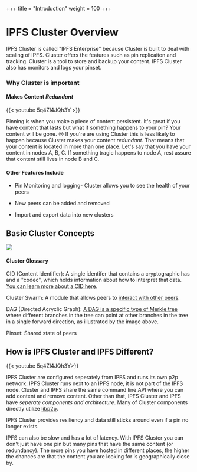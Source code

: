+++
title = "Introduction"
weight = 100
+++

# IPFS Cluster Overview

IPFS Cluster is called "IPFS Enterprise" because Cluster is built to deal with scaling of IPFS. Cluster offers the features such as pin replicaiton and tracking. 
Cluster is a tool to store and backup your content. IPFS Cluster also has monitors and logs your pinset. 




### Why Cluster is important

#### Makes Content _Redundant_ 
{{< youtube 5q4Zl4JQh3Y >}} 

Pinning is when you make a piece of content persistent. It's great if you have content that lasts but what if something happens to your pin? Your content will be gone. 😢 If you're are using Cluster this is less likely to happen because Cluster makes your content _redundant_. That means that your content is located in more than one place. Let's say that you have your content in nodes A, B, C. If something tragic happens to node A, rest assure that content still lives in node B and C.

#### Other Features Include

* Pin Monitoring and logging- Cluster allows you to see the health of your peers

* New peers can be added and removed

* Import and export data into new clusters


## Basic Cluster Concepts

![](https://res.cloudinary.com/blockchain-side-hustle/image/upload/v1564150703/IPFS_cluster_A_standard_ipfs_cluster_ezvd05.png)



#### Cluster Glossary

CID (Content Identifier): A single identifer that contains a cryptographic has and a "codec", which holds information about how to interpret that data. [You can learn more about a CID here](https://proto.school/#/data-structures/04). 

Cluster Swarm: A module that allows peers to [interact with other peers](https://docs.libp2p.io/reference/glossary/#swarm).

DAG (Directed Acryclic Graph): [A DAG is a specific type of Merkle tree](https://proto.school/#/data-structures/05) where different branches in the tree can point at other branches in the tree in a single forward direction, as illustrated by the image above.

Pinset: Shared state of peers




## How is IPFS Cluster and IPFS Different?

{{< youtube 5q4Zl4JQh3Y>}}


IPFS Cluster are configured seperately from IPFS and runs its own p2p network. IPFS Cluster runs next to an IPFS node, it is not part of the IPFS node. Cluster and IPFS share the same command line API where you can add content and remove content. Other than that, IPFS Cluster and IPFS have _seperate components and architecture_. Many of Cluster components directly utilize [libp2p](https://libp2p.io/).


IPFS Cluster provides resiliency and data still sticks around even if a pin no longer exists.

IPFS can also be slow and has a lot of latency. With IPFS Cluster you can don't just have one pin but many pins that have the same content (or redundancy). The more pins you have hosted in different places, the higher the chances are that the content you are looking for is geographically close by. 




<!-- Inspiration taken from: 
https://www.consul.io/intro/index.html -->





<!-- ## IPFS Cluster Overview

IPFS Cluster is a software to orchestrate IPFS daemons running on different hosts.

<center><img alt="A typical IPFS Cluster" title="A typical IPFS Cluster" src="/cluster/diagrams/png/cluster.png" width="500px" /></center>

An IPFS Cluster is formed by a number of *Peers*, each of them associated to one IPFS daemon. The peers share a *pinset* (also known as *shared state*) which lists the *CIDs* which are cluster-pinned and their properties (allocations, replication factor etc.).

Cluster peers communicate using [libp2p](https://libp2p.io) (cluster swarm), similarly to IPFS, but separately from it. Thus, every cluster peer needs its own Private Key (different from the one used by the IPFS daemon) and has its own *Peer ID*. All peers share an additional *secret* key which ensures they can only communicate with known parties.

IPFS Cluster is used by Protocol Labs to maintain and replicate a large pinset, via integrations like the [IRC IPFS Pinbot](https://github.com/ipfs/pinbot-irc). -->
